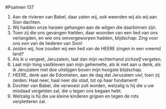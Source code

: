 #Psalmen 137
1. Aan de rivieren van Babel, daar zaten wij, ook weenden wij als wij aan Sion dachten. 
2. Wij hadden onze harpen gehangen aan de wilgen die daarbinnen zijn. 
3. Toen zij die ons gevangen hielden, daar woorden van een lied van ons verlangden, en wie ons omvergeworpen hadden, blijdschap: Zing voor ons *een* van de liederen van Sion! 
4. *zeiden wij,* hoe zouden wij een lied van de HEERE zingen in een vreemd land? 
5. Als ik u vergeet, Jeruzalem, laat dan mijn rechterhand *zichzelf* vergeten. 
6. Laat mijn tong vastkleven aan mijn gehemelte, als ik niet aan u denk, als ik Jeruzalem niet doe uitstijgen boven mijn hoogste blijdschap. 
7. HEERE, denk aan de Edomieten, aan de dag dat Jeruzalem *viel*, toen zij zeiden: Haal neer, haal neer *die stad*, tot op haar fundament! 
8. Dochter van Babel, die verwoest zult worden, welzalig is hij die u uw misdaad vergelden zal, die u tegen ons begaan hebt. 
9. Welzalig is hij die uw kleine kinderen grijpen en tegen de rots verpletteren zal.
